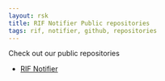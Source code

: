 ```yaml
---
layout: rsk
title: RIF Notifier Public repositories
tags: rif, notifier, github, repositories
---
```


Check out our public repositories
- [RIF Notifier](https://github.com/rsksmart/rif-notifier)